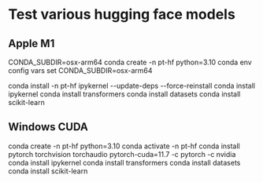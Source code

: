 # Test various hugging face models

## Apple M1

CONDA_SUBDIR=osx-arm64 conda create -n pt-hf python=3.10
conda env config vars set CONDA_SUBDIR=osx-arm64

conda install -n pt-hf ipykernel --update-deps --force-reinstall
conda install ipykernel
conda install transformers
conda install datasets
conda install scikit-learn

## Windows CUDA
conda create -n pt-hf python=3.10
conda activate -n pt-hf
conda install pytorch torchvision torchaudio pytorch-cuda=11.7 -c pytorch -c nvidia
conda install ipykernel
conda install transformers
conda install datasets
conda install scikit-learn
